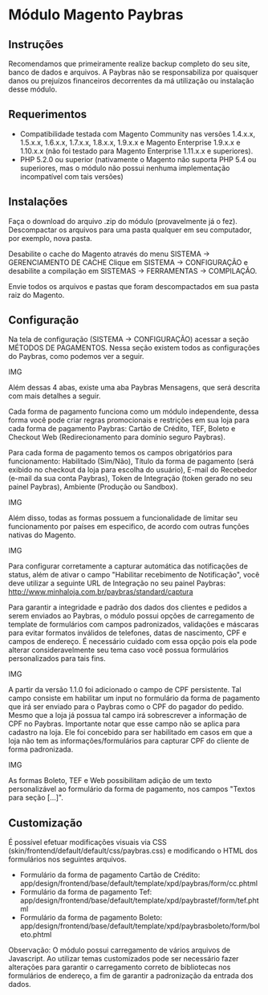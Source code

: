 Módulo Magento Paybras
==============================

Instruções
--------------

Recomendamos que primeiramente realize backup completo do seu site, banco de dados e arquivos. A Paybras não se responsabiliza por quaisquer danos ou prejuízos financeiros decorrentes da má utilização ou instalação desse módulo.

Requerimentos
--------------

- Compatibilidade testada com Magento Community nas versões 1.4.x.x, 1.5.x.x, 1.6.x.x, 1.7.x.x, 1.8.x.x, 1.9.x.x e Magento Enterprise 1.9.x.x e 1.10.x.x (não foi testado para Magento Enterprise 1.11.x.x e superiores).
- PHP 5.2.0 ou superior (nativamente o Magento não suporta PHP 5.4 ou superiores, mas o módulo não possui nenhuma implementação incompatível com tais versões) 

Instalações
--------------

Faça o download do arquivo .zip do módulo (provavelmente já o fez). Descompactar os arquivos para uma pasta qualquer em seu computador, por exemplo, nova pasta. 

Desabilite o cache do Magento através do menu SISTEMA -> GERENCIAMENTO DE CACHE Clique em SISTEMA -> CONFIGURAÇÃO e desabilite a compilação em SISTEMAS -> FERRAMENTAS -> COMPILAÇÃO.

Envie todos os arquivos e pastas que foram descompactados em sua pasta raiz do Magento.

Configuração
--------------

Na tela de configuração (SISTEMA -> CONFIGURAÇÃO) acessar a seção MÉTODOS DE PAGAMENTOS. Nessa seção existem todos as configurações do Paybras, como podemos ver a seguir.

IMG

Além dessas 4 abas, existe uma aba Paybras Mensagens, que será descrita com mais detalhes a seguir.

Cada forma de pagamento funciona como um módulo independente, dessa forma você pode criar regras promocionais e restrições em sua loja para cada forma de pagamento Paybras: Cartão de Crédito, TEF, Boleto e Checkout Web (Redirecionamento para domínio seguro Paybras).

Para cada forma de pagamento temos os campos obrigatórios para funcionamento: Habilitado (Sim/Não), Título da forma de pagamento (será exibido no checkout da loja para escolha do usuário), E-mail do Recebedor (e-mail da sua conta Paybras), Token de Integração (token gerado no seu painel Paybras), Ambiente (Produção ou Sandbox).

IMG

Além disso, todas as formas possuem a funcionalidade de limitar seu funcionamento por países em especifico, de acordo com outras funções nativas do Magento.

IMG

Para configurar corretamente a capturar automática das notificações de status, além de ativar o campo "Habilitar recebimento de Notificação", você deve utilizar a seguinte URL de Integração no seu painel Paybras: http://www.minhaloja.com.br/paybras/standard/captura

Para garantir a integridade e padrão dos dados dos clientes e pedidos a serem enviados ao Paybras, o módulo possui opções de carregamento de template de formulários com campos padronizados, validações e máscaras para evitar formatos inválidos de telefones, datas de nascimento, CPF e campos de endereço. É necessário cuidado com essa opção pois ela pode alterar consideravelmente seu tema caso você possua formulários personalizados para tais fins.

IMG

A partir da versão 1.1.0 foi adicionado o campo de CPF persistente. Tal campo consiste em habilitar um input no formulário da forma de pagamento que irá ser enviado para o Paybras como o CPF do pagador do pedido. Mesmo que a loja já possua tal campo irá sobrescrever a informação de CPF no Paybras. Importante notar que esse campo não se aplica para cadastro na loja. Ele foi concebido para ser habilitado em casos em que a loja não tem as informações/formulários para capturar CPF do cliente de forma padronizada.

IMG

As formas Boleto, TEF e Web possibilitam adição de um texto personalizável ao formulário da forma de pagamento, nos campos "Textos para seção [...]".

Customização
--------------

É possível efetuar modificações visuais via CSS (skin/frontend/default/default/css/paybras.css) e modificando o HTML dos formulários nos seguintes arquivos.

- Formulário da forma de pagamento Cartão de Crédito: app/design/frontend/base/default/template/xpd/paybras/form/cc.phtml
- Formulário da forma de pagamento Tef: app/design/frontend/base/default/template/xpd/paybrastef/form/tef.phtml
- Formulário da forma de pagamento Boleto: app/design/frontend/base/default/template/xpd/paybrasboleto/form/boleto.phtml

Observação: O módulo possui carregamento de vários arquivos de Javascript. Ao utilizar temas customizados pode ser necessário fazer alterações para garantir o carregamento correto de bibliotecas nos formulários de endereço, a fim de garantir a padronização da entrada dos dados.
